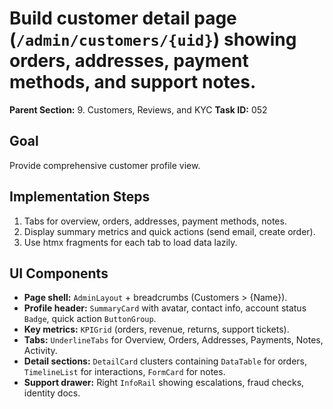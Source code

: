 # Build customer detail page (`/admin/customers/{uid}`) showing orders, addresses, payment methods, and support notes.

**Parent Section:** 9. Customers, Reviews, and KYC
**Task ID:** 052

## Goal
Provide comprehensive customer profile view.

## Implementation Steps
1. Tabs for overview, orders, addresses, payment methods, notes.
2. Display summary metrics and quick actions (send email, create order).
3. Use htmx fragments for each tab to load data lazily.

## UI Components
- **Page shell:** `AdminLayout` + breadcrumbs (Customers > {Name}).
- **Profile header:** `SummaryCard` with avatar, contact info, account status `Badge`, quick action `ButtonGroup`.
- **Key metrics:** `KPIGrid` (orders, revenue, returns, support tickets).
- **Tabs:** `UnderlineTabs` for Overview, Orders, Addresses, Payments, Notes, Activity.
- **Detail sections:** `DetailCard` clusters containing `DataTable` for orders, `TimelineList` for interactions, `FormCard` for notes.
- **Support drawer:** Right `InfoRail` showing escalations, fraud checks, identity docs.
